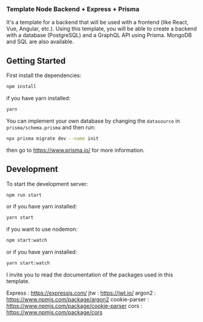 ### Template Node Backend + Express + Prisma

It's a template for a backend that will be used with a frontend (like React, Vue, Angular, etc.).
Using this template, you will be able to create a backend with a database (PostgreSQL) and a GraphQL API using Prisma.
MongoDB and SQL are also available.

## Getting Started

First install the dependencies:

```bash
npm install
```

if you have yarn installed:

```bash
yarn
```

You can implement your own database by changing the `datasource` in `prisma/schema.prisma` and then run:

```bash
npx prisma migrate dev --name init
```

then go to https://www.prisma.io/ for more information.

## Development

To start the development server:

```bash
npm run start
```

or if you have yarn installed:

```bash
yarn start
```

if you want to use nodemon:

```bash
npm start:watch
```

or if you have yarn installed:

```bash
yarn start:watch
```

I invite you to read the documentation of the packages used in this template.

Express : https://expressjs.com/
jtw : https://jwt.io/
argon2 : https://www.npmjs.com/package/argon2
cookie-parser : https://www.npmjs.com/package/cookie-parser
cors : https://www.npmjs.com/package/cors
